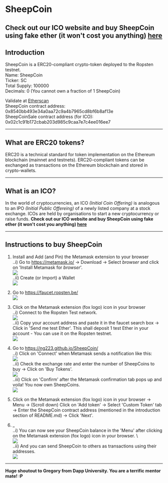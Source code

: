 # SheepCoin 
**Check out our ICO website and buy SheepCoin using fake ether (it won't cost you anything) [here](https://ng223.github.io/SheepCoin/)**
---
## Introduction
SheepCoin is a ERC20-compliant crypto-token deployed to the Ropsten testnet.\
Name: SheepCoin\
Ticker: SC\
Total Supply: 100000\
Decimals: 0 (You cannot own a fraction of 1 SheepCoin)

Validate at [Etherscan](https://ropsten.etherscan.io/)\
SheepCoin contract address: 0x8540bb493e34a0aa72c9a4b7965cd8bf6b8af13e\
SheepCoinSale contract address (for ICO): 0x02c1c91b172cbab203d985c9caa7e7c4ee016ee7

---
## What are ERC20 tokens?
ERC20 is a technical standard for token implementation on the Ethereum blockchain (mainnet and testnets). ERC20-compliant tokens can be exchanged as transactions on the Ethereum blockchain and stored in crypto-wallets.

---
## What is an ICO?
In the world of cryptocurrencies, an ICO *(Initial Coin Offering)* is analogous to an IPO *(Initial Public Offereing)* of a newly listed company at a stock exchange. ICOs are held by organisations to start a new cryptocurrency or raise funds.
**Check out our ICO website and buy SheepCoin using fake ether (it won't cost you anything) [here](https://ng223.github.io/SheepCoin/)**

---
## Instructions to buy SheepCoin
 1. Install and Add (and Pin) the Metamask extension to your browser\
..i) Go to https://metamask.io/ -> Download -> Select *browser* and click on 'Install Metamask for *browser*'. \
![](README_images/Screenshot_1_1.png) \
..ii) Create (or Import) a Wallet  \
![](README_images/Screenshot_1_2.png) 

 2. Go to https://faucet.ropsten.be/ \
![](README_images/Screenshot_2.png) 

 3. Click on the Metamask extension (fox logo) icon in your browser\
..i) Connect to the Ropsten Test network. \
![](README_images/Screenshot_3_1.png) \
..ii) Copy your account address and paste it in the faucet search box -> Click in 'Send me test Ether'. This shall deposit 1 test Ether in your account - You can use it on the Ropsten testnet. \
![](README_images/Screenshot_3_2.png)

 4. Go to https://ng223.github.io/SheepCoin/ \
 ..i) Click on 'Connect' when Metamask sends a notification like this: \
![](README_images/Screenshot_4_1.png) \
 ..ii) Check the exchange rate and enter the number of SheepCoins to buy -> Click on 'Buy Tokens'. \
![](README_images/Screenshot_4_2.png) \
 ..iii) Click on 'Confirm' after the Metamask confirmation tab pops up and voila! You now own SheepCoins. \
![](README_images/Screenshot_4_3.png)

 5. Click on the Metamask extension (fox logo) icon in your browser -> Menu -> (Scroll down) Click on 'Add token' -> Select 'Custom Token' tab -> Enter the SheepCoin contract address (mentioned in the introduction section of README.md) -> Click 'Next'.

 6. _\
 ..i) You can now see your SheepCoin balance in the 'Menu' after clicking on the Metamask extension (fox logo) icon in your browser. \  
![](README_images/Screenshot_6_1.png) \
 ..ii) And you can send SheepCoin to others as transactions using their addresses. \
![](README_images/Screenshot_6_2.png)

---

**Huge shoutout to Gregory from Dapp University. You are a terrific mentor mate! :P**
